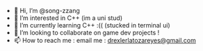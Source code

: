 - 👋 Hi, I’m @song-zzang 
- 👀 I’m interested in C++ (im a uni stud)
- 🌱 I’m currently learning C++ :(( (stucked in terminal ui)
- 💞️ I’m looking to collaborate on game dev projects !
- 📫 How to reach me : email me : drexlerlatozareyes@gmail.com

<!---
song-zzang/song-zzang is a ✨ special ✨ repository because its `README.md` (this file) appears on your GitHub profile.
You can click the Preview link to take a look at your changes.
--->
